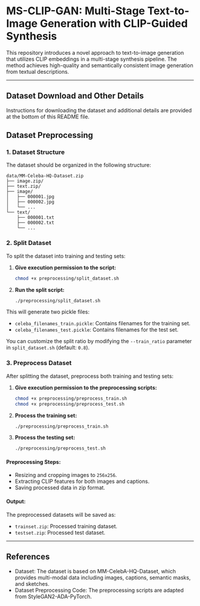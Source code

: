 # MS-CLIP-GAN: Multi-Stage Text-to-Image Generation with CLIP-Guided Synthesis

This repository introduces a novel approach to text-to-image generation that utilizes CLIP embeddings in a multi-stage synthesis pipeline. The method achieves high-quality and semantically consistent image generation from textual descriptions.

---
## Dataset Download and Other Details
Instructions for downloading the dataset and additional details are provided at the bottom of this README file.

## Dataset Preprocessing

### 1. Dataset Structure
The dataset should be organized in the following structure:

```
data/MM-Celeba-HQ-Dataset.zip
├── image.zip/
├── text.zip/
├── image/
│   ├── 000001.jpg
│   ├── 000002.jpg
│   └── ...
└── text/
    ├── 000001.txt
    ├── 000002.txt
    └── ...
```

### 2. Split Dataset
To split the dataset into training and testing sets:

1. **Give execution permission to the script:**
   ```bash
   chmod +x preprocessing/split_dataset.sh
   ```

2. **Run the split script:**
   ```bash
   ./preprocessing/split_dataset.sh
   ```

This will generate two pickle files:
- `celeba_filenames_train.pickle`: Contains filenames for the training set.
- `celeba_filenames_test.pickle`: Contains filenames for the test set.

You can customize the split ratio by modifying the `--train_ratio` parameter in `split_dataset.sh` (default: `0.8`).

### 3. Preprocess Dataset
After splitting the dataset, preprocess both training and testing sets:

1. **Give execution permission to the preprocessing scripts:**
   ```bash
   chmod +x preprocessing/preprocess_train.sh
   chmod +x preprocessing/preprocess_test.sh
   ```

2. **Process the training set:**
   ```bash
   ./preprocessing/preprocess_train.sh
   ```

3. **Process the testing set:**
   ```bash
   ./preprocessing/preprocess_test.sh
   ```

#### Preprocessing Steps:
- Resizing and cropping images to `256x256`.
- Extracting CLIP features for both images and captions.
- Saving processed data in zip format.

#### Output:
The preprocessed datasets will be saved as:
- `trainset.zip`: Processed training dataset.
- `testset.zip`: Processed test dataset.

---

## References
- Dataset: The dataset is based on MM-CelebA-HQ-Dataset, which provides multi-modal data including images, captions, semantic masks, and sketches.
- Dataset Preprocessing Code: The preprocessing scripts are adapted from StyleGAN2-ADA-PyTorch.
